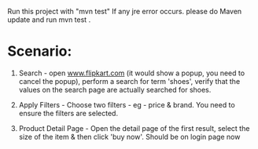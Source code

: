 Run this project with "mvn test"
If any jre error occurs. please do Maven update and run mvn test .

# Scenario:

1.  Search - open www.flipkart.com (it would show a popup, you need to cancel the popup), perform a search for term 'shoes', verify that the values on the search page are actually searched for shoes. 

2. Apply Filters - Choose two filters - eg - price & brand. You need to ensure the filters are selected. 

3. Product Detail Page - Open the detail page of the first result, select the size of the item & then click 'buy now'. Should be on login page now



